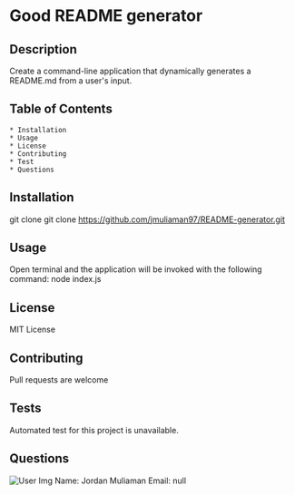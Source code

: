 
  # Good README generator

  ## Description
  Create a command-line application that dynamically generates a README.md from a user's input.

  ## Table of Contents
    * Installation
    * Usage
    * License
    * Contributing
    * Test
    * Questions
    
  ## Installation
  git clone git clone https://github.com/jmuliaman97/README-generator.git

  ## Usage
  Open terminal and the application will be invoked with the following command: node index.js

  ## License
  MIT License

  ## Contributing
  Pull requests are welcome

  ## Tests
  Automated test for this project is unavailable. 

  ## Questions
  ![User Img](https://avatars2.githubusercontent.com/u/62527732?v=4)
  Name: Jordan Muliaman
  Email: null
  